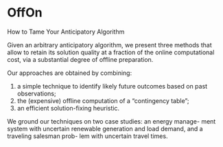# OffOn

How to Tame Your Anticipatory Algorithm

Given an arbitrary anticipatory algorithm, we present three methods that allow to retain its solution quality at a fraction of the online computational cost, via a substantial degree of offline preparation. 

Our approaches are obtained by combining: 
1) a simple technique to identify likely future outcomes based on past observations; 
2) the (expensive) offline computation of a “contingency table”;  
3) an efficient solution-fixing heuristic. 

We ground our techniques on two case studies: an energy manage- ment system with uncertain renewable generation and load demand, and a traveling salesman prob- lem with uncertain travel times.


